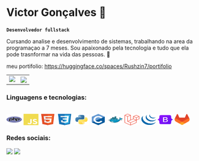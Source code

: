 # Victor Gonçalves 👾

**`Desenvolvedor fullstack`**

Cursando analise e desenvolvimento de sistemas, trabalhando na area da programaçao a 7 meses. Sou apaixonado pela tecnologia e tudo que ela pode trasnformar na vida das pessoas. 💜

meu portifolio:
https://huggingface.co/spaces/Rushzin7/portifolio


<table>
  <tr>
    <td>
      <img src="https://github-readme-stats.vercel.app/api?username=anuraghazra&show_icons=true&theme=radical" />
    </td>
    <td>
      <a href="https://github.com/anuraghazra/convoychat">
        <img height=200 align="center" src="https://github-readme-stats.vercel.app/api/top-langs?username=anuraghazra&layout=compact&langs_count=8&card_width=320&theme=dark" />
      </a>
    </td>
  </tr>
</table>

### Linguagens e tecnologias:

<div style="display: inline_block"><br>
  <img align="center" alt="Victor-PHP" height="30" width="40" src="https://raw.githubusercontent.com/devicons/devicon/master/icons/php/php-original.svg">
  <img align="center" alt="Victor-Js" height="30" width="40" src="https://raw.githubusercontent.com/devicons/devicon/master/icons/javascript/javascript-plain.svg">
  <img align="center" alt="Victor-HTML" height="30" width="40" src="https://raw.githubusercontent.com/devicons/devicon/master/icons/html5/html5-original.svg">
  <img align="center" alt="Victor-CSS" height="30" width="40" src="https://raw.githubusercontent.com/devicons/devicon/master/icons/css3/css3-original.svg">
  <img align="center" alt="Victor-Python" height="30" width="40" src="https://raw.githubusercontent.com/devicons/devicon/master/icons/python/python-original.svg">
<img align="center" alt="Victor-C" height="30" width="40" src="https://raw.githubusercontent.com/devicons/devicon/master/icons/c/c-original.svg">
<img align="center" alt="Victor-Docker" height="30" width="40" src="https://raw.githubusercontent.com/devicons/devicon/master/icons/docker/docker-original.svg">
<img align="center" alt="Victor-Laravel" height="30" width="40" src="https://raw.githubusercontent.com/devicons/devicon/master/icons/laravel/laravel-original.svg">
<img align="center" alt="Victor-jQuery" height="30" width="40" src="https://raw.githubusercontent.com/devicons/devicon/master/icons/jquery/jquery-original.svg">
<img align="center" alt="Victor-Bootstrap" height="30" width="40" src="https://raw.githubusercontent.com/devicons/devicon/master/icons/bootstrap/bootstrap-original.svg">
<img align="center" alt="Victor-GitLab" height="30" width="40" src="https://raw.githubusercontent.com/devicons/devicon/master/icons/gitlab/gitlab-original.svg">
</div>

  
  ### Redes sociais:


<div> 
  <a href="https://www.instagram.com/_vtr.030/" target="_blank"><img src="https://img.shields.io/badge/-Instagram-%23E4405F?style=for-the-badge&logo=instagram&logoColor=white" target="_blank"></a>
  <a href="www.linkedin.com/in/victorgoncalvess" target="_blank"><img src="https://img.shields.io/badge/-LinkedIn-%230077B5?style=for-the-badge&logo=linkedin&logoColor=white" target="_blank"></a> 
</div>
